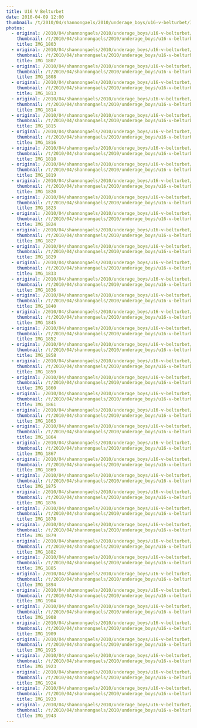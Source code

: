 ```yaml
---
title: U16 V Belturbet
date: 2010-04-09 12:00
thumbnail: /t/2010/04/shannongaels/2010/underage_boys/u16-v-belturbet/IMG_1803.jpg
photos:
  - original: /2010/04/shannongaels/2010/underage_boys/u16-v-belturbet/IMG_1803.jpg
    thumbnail: /t/2010/04/shannongaels/2010/underage_boys/u16-v-belturbet/IMG_1803.jpg
    title: IMG_1803
  - original: /2010/04/shannongaels/2010/underage_boys/u16-v-belturbet/IMG_1807.jpg
    thumbnail: /t/2010/04/shannongaels/2010/underage_boys/u16-v-belturbet/IMG_1807.jpg
    title: IMG_1807
  - original: /2010/04/shannongaels/2010/underage_boys/u16-v-belturbet/IMG_1808.jpg
    thumbnail: /t/2010/04/shannongaels/2010/underage_boys/u16-v-belturbet/IMG_1808.jpg
    title: IMG_1808
  - original: /2010/04/shannongaels/2010/underage_boys/u16-v-belturbet/IMG_1813.jpg
    thumbnail: /t/2010/04/shannongaels/2010/underage_boys/u16-v-belturbet/IMG_1813.jpg
    title: IMG_1813
  - original: /2010/04/shannongaels/2010/underage_boys/u16-v-belturbet/IMG_1814.jpg
    thumbnail: /t/2010/04/shannongaels/2010/underage_boys/u16-v-belturbet/IMG_1814.jpg
    title: IMG_1814
  - original: /2010/04/shannongaels/2010/underage_boys/u16-v-belturbet/IMG_1815.jpg
    thumbnail: /t/2010/04/shannongaels/2010/underage_boys/u16-v-belturbet/IMG_1815.jpg
    title: IMG_1815
  - original: /2010/04/shannongaels/2010/underage_boys/u16-v-belturbet/IMG_1816.jpg
    thumbnail: /t/2010/04/shannongaels/2010/underage_boys/u16-v-belturbet/IMG_1816.jpg
    title: IMG_1816
  - original: /2010/04/shannongaels/2010/underage_boys/u16-v-belturbet/IMG_1818.jpg
    thumbnail: /t/2010/04/shannongaels/2010/underage_boys/u16-v-belturbet/IMG_1818.jpg
    title: IMG_1818
  - original: /2010/04/shannongaels/2010/underage_boys/u16-v-belturbet/IMG_1819.jpg
    thumbnail: /t/2010/04/shannongaels/2010/underage_boys/u16-v-belturbet/IMG_1819.jpg
    title: IMG_1819
  - original: /2010/04/shannongaels/2010/underage_boys/u16-v-belturbet/IMG_1820.jpg
    thumbnail: /t/2010/04/shannongaels/2010/underage_boys/u16-v-belturbet/IMG_1820.jpg
    title: IMG_1820
  - original: /2010/04/shannongaels/2010/underage_boys/u16-v-belturbet/IMG_1823.jpg
    thumbnail: /t/2010/04/shannongaels/2010/underage_boys/u16-v-belturbet/IMG_1823.jpg
    title: IMG_1823
  - original: /2010/04/shannongaels/2010/underage_boys/u16-v-belturbet/IMG_1824.jpg
    thumbnail: /t/2010/04/shannongaels/2010/underage_boys/u16-v-belturbet/IMG_1824.jpg
    title: IMG_1824
  - original: /2010/04/shannongaels/2010/underage_boys/u16-v-belturbet/IMG_1827.jpg
    thumbnail: /t/2010/04/shannongaels/2010/underage_boys/u16-v-belturbet/IMG_1827.jpg
    title: IMG_1827
  - original: /2010/04/shannongaels/2010/underage_boys/u16-v-belturbet/IMG_1829.jpg
    thumbnail: /t/2010/04/shannongaels/2010/underage_boys/u16-v-belturbet/IMG_1829.jpg
    title: IMG_1829
  - original: /2010/04/shannongaels/2010/underage_boys/u16-v-belturbet/IMG_1833.jpg
    thumbnail: /t/2010/04/shannongaels/2010/underage_boys/u16-v-belturbet/IMG_1833.jpg
    title: IMG_1833
  - original: /2010/04/shannongaels/2010/underage_boys/u16-v-belturbet/IMG_1836.jpg
    thumbnail: /t/2010/04/shannongaels/2010/underage_boys/u16-v-belturbet/IMG_1836.jpg
    title: IMG_1836
  - original: /2010/04/shannongaels/2010/underage_boys/u16-v-belturbet/IMG_1840.jpg
    thumbnail: /t/2010/04/shannongaels/2010/underage_boys/u16-v-belturbet/IMG_1840.jpg
    title: IMG_1840
  - original: /2010/04/shannongaels/2010/underage_boys/u16-v-belturbet/IMG_1845.jpg
    thumbnail: /t/2010/04/shannongaels/2010/underage_boys/u16-v-belturbet/IMG_1845.jpg
    title: IMG_1845
  - original: /2010/04/shannongaels/2010/underage_boys/u16-v-belturbet/IMG_1852.jpg
    thumbnail: /t/2010/04/shannongaels/2010/underage_boys/u16-v-belturbet/IMG_1852.jpg
    title: IMG_1852
  - original: /2010/04/shannongaels/2010/underage_boys/u16-v-belturbet/IMG_1858.jpg
    thumbnail: /t/2010/04/shannongaels/2010/underage_boys/u16-v-belturbet/IMG_1858.jpg
    title: IMG_1858
  - original: /2010/04/shannongaels/2010/underage_boys/u16-v-belturbet/IMG_1859.jpg
    thumbnail: /t/2010/04/shannongaels/2010/underage_boys/u16-v-belturbet/IMG_1859.jpg
    title: IMG_1859
  - original: /2010/04/shannongaels/2010/underage_boys/u16-v-belturbet/IMG_1860.jpg
    thumbnail: /t/2010/04/shannongaels/2010/underage_boys/u16-v-belturbet/IMG_1860.jpg
    title: IMG_1860
  - original: /2010/04/shannongaels/2010/underage_boys/u16-v-belturbet/IMG_1861.jpg
    thumbnail: /t/2010/04/shannongaels/2010/underage_boys/u16-v-belturbet/IMG_1861.jpg
    title: IMG_1861
  - original: /2010/04/shannongaels/2010/underage_boys/u16-v-belturbet/IMG_1863.jpg
    thumbnail: /t/2010/04/shannongaels/2010/underage_boys/u16-v-belturbet/IMG_1863.jpg
    title: IMG_1863
  - original: /2010/04/shannongaels/2010/underage_boys/u16-v-belturbet/IMG_1864.jpg
    thumbnail: /t/2010/04/shannongaels/2010/underage_boys/u16-v-belturbet/IMG_1864.jpg
    title: IMG_1864
  - original: /2010/04/shannongaels/2010/underage_boys/u16-v-belturbet/IMG_1867.jpg
    thumbnail: /t/2010/04/shannongaels/2010/underage_boys/u16-v-belturbet/IMG_1867.jpg
    title: IMG_1867
  - original: /2010/04/shannongaels/2010/underage_boys/u16-v-belturbet/IMG_1869.jpg
    thumbnail: /t/2010/04/shannongaels/2010/underage_boys/u16-v-belturbet/IMG_1869.jpg
    title: IMG_1869
  - original: /2010/04/shannongaels/2010/underage_boys/u16-v-belturbet/IMG_1875.jpg
    thumbnail: /t/2010/04/shannongaels/2010/underage_boys/u16-v-belturbet/IMG_1875.jpg
    title: IMG_1875
  - original: /2010/04/shannongaels/2010/underage_boys/u16-v-belturbet/IMG_1876.jpg
    thumbnail: /t/2010/04/shannongaels/2010/underage_boys/u16-v-belturbet/IMG_1876.jpg
    title: IMG_1876
  - original: /2010/04/shannongaels/2010/underage_boys/u16-v-belturbet/IMG_1878.jpg
    thumbnail: /t/2010/04/shannongaels/2010/underage_boys/u16-v-belturbet/IMG_1878.jpg
    title: IMG_1878
  - original: /2010/04/shannongaels/2010/underage_boys/u16-v-belturbet/IMG_1879.jpg
    thumbnail: /t/2010/04/shannongaels/2010/underage_boys/u16-v-belturbet/IMG_1879.jpg
    title: IMG_1879
  - original: /2010/04/shannongaels/2010/underage_boys/u16-v-belturbet/IMG_1882.jpg
    thumbnail: /t/2010/04/shannongaels/2010/underage_boys/u16-v-belturbet/IMG_1882.jpg
    title: IMG_1882
  - original: /2010/04/shannongaels/2010/underage_boys/u16-v-belturbet/IMG_1885.jpg
    thumbnail: /t/2010/04/shannongaels/2010/underage_boys/u16-v-belturbet/IMG_1885.jpg
    title: IMG_1885
  - original: /2010/04/shannongaels/2010/underage_boys/u16-v-belturbet/IMG_1894.jpg
    thumbnail: /t/2010/04/shannongaels/2010/underage_boys/u16-v-belturbet/IMG_1894.jpg
    title: IMG_1894
  - original: /2010/04/shannongaels/2010/underage_boys/u16-v-belturbet/IMG_1904.jpg
    thumbnail: /t/2010/04/shannongaels/2010/underage_boys/u16-v-belturbet/IMG_1904.jpg
    title: IMG_1904
  - original: /2010/04/shannongaels/2010/underage_boys/u16-v-belturbet/IMG_1908.jpg
    thumbnail: /t/2010/04/shannongaels/2010/underage_boys/u16-v-belturbet/IMG_1908.jpg
    title: IMG_1908
  - original: /2010/04/shannongaels/2010/underage_boys/u16-v-belturbet/IMG_1909.jpg
    thumbnail: /t/2010/04/shannongaels/2010/underage_boys/u16-v-belturbet/IMG_1909.jpg
    title: IMG_1909
  - original: /2010/04/shannongaels/2010/underage_boys/u16-v-belturbet/IMG_1915.jpg
    thumbnail: /t/2010/04/shannongaels/2010/underage_boys/u16-v-belturbet/IMG_1915.jpg
    title: IMG_1915
  - original: /2010/04/shannongaels/2010/underage_boys/u16-v-belturbet/IMG_1923.jpg
    thumbnail: /t/2010/04/shannongaels/2010/underage_boys/u16-v-belturbet/IMG_1923.jpg
    title: IMG_1923
  - original: /2010/04/shannongaels/2010/underage_boys/u16-v-belturbet/IMG_1924.jpg
    thumbnail: /t/2010/04/shannongaels/2010/underage_boys/u16-v-belturbet/IMG_1924.jpg
    title: IMG_1924
  - original: /2010/04/shannongaels/2010/underage_boys/u16-v-belturbet/IMG_1933.jpg
    thumbnail: /t/2010/04/shannongaels/2010/underage_boys/u16-v-belturbet/IMG_1933.jpg
    title: IMG_1933
  - original: /2010/04/shannongaels/2010/underage_boys/u16-v-belturbet/IMG_1943.jpg
    thumbnail: /t/2010/04/shannongaels/2010/underage_boys/u16-v-belturbet/IMG_1943.jpg
    title: IMG_1943
---
```

